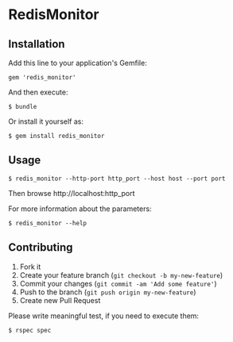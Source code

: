 # RedisMonitor

## Installation

Add this line to your application's Gemfile:

    gem 'redis_monitor'

And then execute:

    $ bundle

Or install it yourself as:

    $ gem install redis_monitor

## Usage

    $ redis_monitor --http-port http_port --host host --port port

Then browse http://localhost:http_port

For more information about the parameters:

    $ redis_monitor --help

## Contributing

1. Fork it
2. Create your feature branch (`git checkout -b my-new-feature`)
3. Commit your changes (`git commit -am 'Add some feature'`)
4. Push to the branch (`git push origin my-new-feature`)
5. Create new Pull Request

Please write meaningful test, if you need to execute them:

    $ rspec spec
